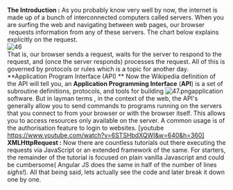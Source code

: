 **The Introduction :** As you probably know very well by now, the internet is made up of a bunch of interconnected computers called servers. When you are surfing the web and navigating between web pages, our browser  requests information from any of these servers. The chart below explains explicitly on the request.<br> ![46](https://rahulkrishnanlive.files.wordpress.com/2017/04/46.png)<br> That is, our browser sends a request, waits for the server to respond to the request, and (once the server responds) processes the request. All of this is governed by protocols or rules which is a topic for another day. **Application Program Interface (API) ** Now the Wikipedia definition of the API will tell you, an **Application Programming Interface** (**API**) is a set of subroutine definitions, protocols, and tools for building ![47.png](https://rahulkrishnanlive.files.wordpress.com/2017/04/47.png)application software. But in layman terms , in the context of the web, the API's generally allow you to send commands to programs running on the servers that you connect to from your browser or with the browser itself. This allows you to access resources only available on the server. A common usage is of the authorisation feature to login to websites. [youtube https://www.youtube.com/watch?v=6STSHbdXQWI&w=640&h=360] **XMLHttpRequest :** Now there are countless tutorials out there executing the requests via JavaScript or an extended framework of the same. For starters, the remainder of the tutorial is focused on plain vanilla Javascript and could be cumbersome( Angular JS does the same in half of the number of lines *sighs!*). All that being said, lets actually see the code and later break it down one by one.
